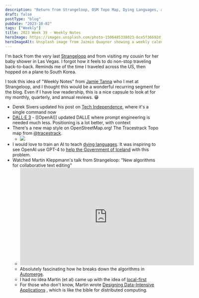 ```yaml
---
description: "Return from Strangeloop, OSM Topo Map, Dying Languages, and Martin Kleppmann"
draft: false
postType: "blog"
pubDate: "2023-10-02"
tags: ["Weekly"]
title: 2023 Week 39 - Weekly Notes
heroImage: https://images.unsplash.com/photo-1506485338023-6ce5f36692df?ixlib=rb-4.0.3&ixid=M3wxMjA3fDB8MHxwaG90by1wYWdlfHx8fGVufDB8fHx8fA%3D%3D&auto=format&fit=crop&w=2370&q=80
heroImageAlt: Unsplash image from Jazmin Quaynor showing a weekly calendar
---
```


I'm back from the very last [Strangeloop](https://thestrangeloop.com) and from visiting my cousin for her baby shower in Las Vegas. I forgot how it feels to do non-stop traveling back-to-back. Reminds me of the time I traveled across the US, then hopped on a plane to South Korea.

I took this idea of "Weekly Notes" from [Jamie Tanna](https://www.jvt.me/) who I met at Strangeloop, and I thought this would be a wonderful recurring segment for the blog. Even if I have low readership, this is a nice capsule to look at for my monthly, quarterly, and annual reviews. 😁

- Derek Sivers updated his post on [Tech Independence](https://sive.rs/ti), where it's a single command now
- [DALL·E 3](https://openai.com/dall-e-3) - [[OpenAI]] updated DALLE where prompt engineering is needed much less. Positioning is a lot better, with context
- There's a new map style on OpenStreetMap.org! The Tracestrack Topo map from [@tracestrack](https://en.osm.town/@tracestrack).
  - ![](https://cdn.masto.host/enosmtown/media_attachments/files/111/120/641/540/173/957/original/67e575312802ac02.jpg)
- I would love to train an AI to teach [dying languages](https://unesdoc.unesco.org/ark:/48223/pf0000192416). It was inspiring to see OpenAI use GPT-4 to [help the Government of Iceland](https://openai.com/customer-stories/government-of-iceland) with this problem.
- Watched Martin Kleppmann's talk from Strangeloop: "New algorithms for collaborative text editing"
  - <iframe width="560" height="315" src="https://www.youtube.com/embed/Mr0a5KyD6BU?si=s7QHNtPA_FN2CH4l" title="YouTube video player" frameborder="0" allow="accelerometer; autoplay; clipboard-write; encrypted-media; gyroscope; picture-in-picture; web-share" allowfullscreen></iframe>
  - Absolutely fascinating how he breaks down the algorithms in [Automerge](https://automerge.org/).
  - I had no idea Martin (et al) came up with the idea of [local-first](https://www.inkandswitch.com/local-first/)
  - For those who don't know, Martin wrote [Designing Data-Intensive Applications](https://dataintensive.net/) , which is like the bible for distributed computing.
